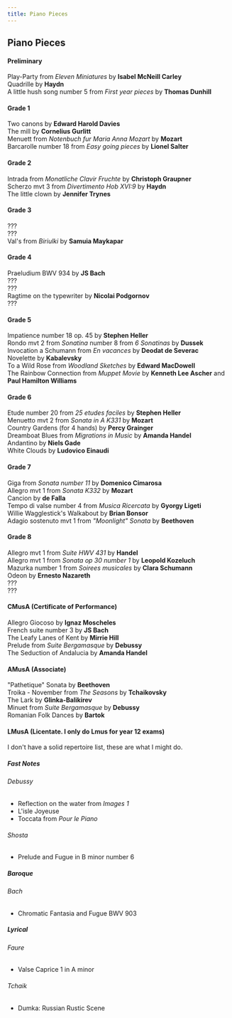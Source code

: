```yaml
---
title: Piano Pieces
---
```


## Piano Pieces
#### Preliminary
Play-Party from *Eleven Miniatures* by **Isabel McNeill Carley**  
Quadrille by **Haydn**  
A little hush song number 5 from *First year pieces* by **Thomas Dunhill**  

#### Grade 1
Two canons by **Edward Harold Davies**  
The mill by **Cornelius Gurlitt**  
Menuett from *Notenbuch fur Maria Anna Mozart* by **Mozart**  
Barcarolle number 18 from *Easy going pieces* by **Lionel Salter**  

#### Grade 2
Intrada from *Monatliche Clavir Fruchte* by **Christoph Graupner**  
Scherzo mvt 3 from *Divertimento Hob XVI:9* by **Haydn**  
The little clown by **Jennifer Trynes**  

#### Grade 3
???  
???  
Val's from *Biriulki* by **Samuia Maykapar**  

#### Grade 4
Praeludium BWV 934 by **JS Bach**  
???  
???  
Ragtime on the typewriter by **Nicolai Podgornov**  
???  

#### Grade 5
Impatience number 18 op. 45 by **Stephen Heller**  
Rondo mvt 2 from *Sonatina* number 8 from *6 Sonatinas* by **Dussek**  
Invocation a Schumann from *En vacances* by **Deodat de Severac**  
Novelette by **Kabalevsky**  
To a Wild Rose from *Woodland Sketches* by **Edward MacDowell**  
The Rainbow Connection from *Muppet Movie* by **Kenneth Lee Ascher** and **Paul Hamilton Williams**  

#### Grade 6
Etude number 20 from *25 etudes faciles* by **Stephen Heller**  
Menuetto mvt 2 from *Sonata in A K331* by **Mozart**  
Country Gardens (for 4 hands) by **Percy Grainger**  
Dreamboat Blues from *Migrations in Music* by **Amanda Handel**  
Andantino by **Niels Gade**  
White Clouds by **Ludovico Einaudi**  

#### Grade 7
Giga from *Sonata number 11* by **Domenico Cimarosa**  
Allegro mvt 1 from *Sonata K332* by **Mozart**  
Cancion by **de Falla**  
Tempo di valse number 4 from *Musica Ricercata* by **Gyorgy Ligeti**  
Willie Wagglestick's Walkabout by **Brian Bonsor**  
Adagio sostenuto mvt 1 from *"Moonlight" Sonata* by **Beethoven**  

#### Grade 8
Allegro mvt 1 from *Suite HWV 431* by **Handel**  
Allegro mvt 1 from *Sonata op 30 number 1* by **Leopold Kozeluch**  
Mazurka number 1 from *Soirees musicales* by **Clara Schumann**  
Odeon by **Ernesto Nazareth**  
???  
???  

#### CMusA (Certificate of Performance)
Allegro Giocoso by **Ignaz Moscheles**  
French suite number 3 by **JS Bach**  
The Leafy Lanes of Kent by **Mirrie Hill**  
Prelude from *Suite Bergamasque* by **Debussy**  
The Seduction of Andalucia by **Amanda Handel**  

#### AMusA (Associate)
"Pathetique" Sonata by **Beethoven**  
Troika - November from *The Seasons* by **Tchaikovsky**  
The Lark by **Glinka-Balikirev**  
Minuet from *Suite Bergamasque* by **Debussy**  
Romanian Folk Dances by **Bartok**  

#### LMusA (Licentate. I only do Lmus for year 12 exams)
I don't have a solid repertoire list, these are what I might do.  

##### Fast Notes
###### Debussy
- Reflection on the water from *Images 1*
- L'isle Joyeuse
- Toccata from *Pour le Piano*

###### Shosta
- Prelude and Fugue in B minor number 6

##### Baroque
###### Bach
- Chromatic Fantasia and Fugue BWV 903

##### Lyrical
###### Faure
- Valse Caprice 1 in A minor

###### Tchaik
- Dumka: Russian Rustic Scene